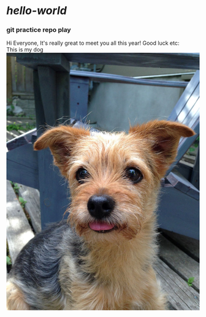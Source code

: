 # *hello-world*
### git practice repo play

Hi Everyone,
It's really great to meet you all this year! Good luck etc:  
This is my dog
![max](/Max-small.JPG)

